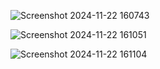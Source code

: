 ![Screenshot 2024-11-22 160743](https://github.com/user-attachments/assets/7da8b2d7-bd98-4bd0-9ea3-58431456b7e5)

![Screenshot 2024-11-22 161051](https://github.com/user-attachments/assets/64b1fd25-c98e-4deb-915f-33862e13ff2e)

![Screenshot 2024-11-22 161104](https://github.com/user-attachments/assets/679867fd-ef25-47e8-b898-721c0b6cb0d2)
